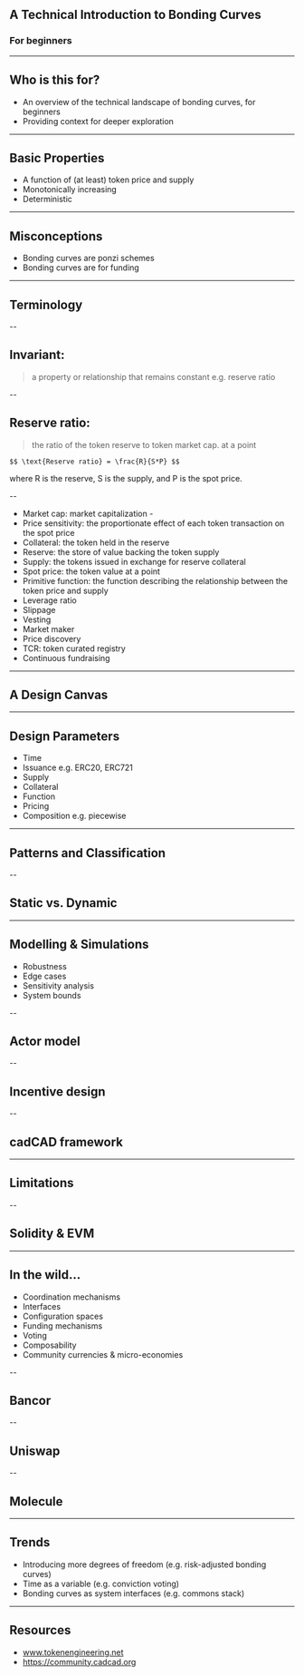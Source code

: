 ## A Technical Introduction to Bonding Curves
### For beginners

---
## Who is this for?
* An overview of the technical landscape of bonding curves, for beginners
* Providing context for deeper exploration

---
## Basic Properties
* A function of (at least) token price and supply
* Monotonically increasing
* Deterministic

---
## Misconceptions
* Bonding curves are ponzi schemes
* Bonding curves are for funding

---
## Terminology

--
## Invariant:
> a property or relationship that remains constant e.g. reserve ratio

--
## Reserve ratio:
> the ratio of the token reserve to token market cap. at a point

``$$
\text{Reserve ratio} = \frac{R}{S*P}
$$``

where R is the reserve, S is the supply, and P is the spot price.


--
* Market cap: market capitalization - 
* Price sensitivity: the proportionate effect of each token transaction on the spot price
* Collateral: the token held in the reserve
* Reserve: the store of value backing the token supply
* Supply: the tokens issued in exchange for reserve collateral
* Spot price: the token value at a point
* Primitive function: the function describing the relationship between the token price and supply
* Leverage ratio
* Slippage
* Vesting
* Market maker
* Price discovery
* TCR: token curated registry
* Continuous fundraising

---
## A Design Canvas

---
## Design Parameters
* Time
* Issuance e.g. ERC20, ERC721
* Supply
* Collateral
* Function
* Pricing
* Composition e.g. piecewise

---
## Patterns and Classification

--
## Static vs. Dynamic

---
## Modelling & Simulations
* Robustness
* Edge cases
* Sensitivity analysis
* System bounds

--
## Actor model

--
## Incentive design

--
## cadCAD framework

---
## Limitations

--
## Solidity & EVM

---
## In the wild...
* Coordination mechanisms
* Interfaces
* Configuration spaces
* Funding mechanisms
* Voting
* Composability
* Community currencies & micro-economies

--
## Bancor

--
## Uniswap

--
## Molecule

---
## Trends
* Introducing more degrees of freedom (e.g. risk-adjusted bonding curves)
* Time as a variable (e.g. conviction voting)
* Bonding curves as system interfaces (e.g. commons stack)

---
## Resources
* www.tokenengineering.net
* https://community.cadcad.org